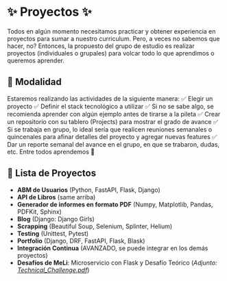 # ✨ Proyectos ✨

Todos en algún momento necesitamos practicar y obtener experiencia en proyectos para sumar a nuestro curriculum. Pero, a veces no sabemos que hacer, no?
Entonces, la propuesto del grupo de estudio es realizar proyectos (individuales o grupales) para volcar todo lo que aprendimos o queremos aprender.

## 👀 Modalidad

Estaremos realizando las actividades de la siguiente manera:
✅ Elegir un proyecto
✅ Definir el stack tecnológico a utilizar
✅ Si no se sabe algo, se recomienda aprender con algún ejemplo antes de tirarse a la pileta
✅ Crear un repositorio con su tablero (Projects) para mostrar el grado de avance
✅ Si se trabaja en grupo, lo ideal sería que realicen reuniones semanales o quincenales para afinar detalles del proyecto y agregar nuevas features
✅ Dar un reporte semanal del avance en el grupo, en que se trabaron, dudas, etc. Entre todos aprendemos 🙂


## 🚀 Lista de Proyectos

- **ABM de Usuarios** (Python, FastAPI, Flask, Django)
- **API de Libros** (same arriba)
- **Generador de informes en formato PDF** (Numpy, Matplotlib, Pandas, PDFKit, Sphinx)
- **Blog** (Django: Django Girls)
- **Scrapping** (Beautiful Soup, Selenium, Splinter, Helium)
- **Testing** (Unittest, Pytest)
- **Portfolio** (Django, DRF, FastAPI, Flask, Blask)
- **Integración Continua** (AVANZADO, se puede integrar en los demás proyectos)
- **Desafíos de MeLi**: Microservicio con Flask y Desafío Teórico (*Adjunto: [Technical_Challenge.pdf](./Technical_Challenge.pdf)*)